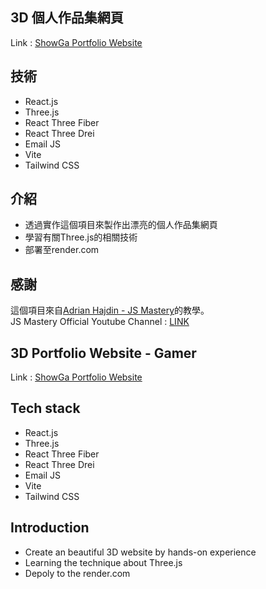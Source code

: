 ## 3D 個人作品集網頁
Link : <a href="https://threed-portfolio2-09of.onrender.com" target="_blank">ShowGa Portfolio Website</a>

## 技術
- React.js
- Three.js
- React Three Fiber
- React Three Drei
- Email JS
- Vite
- Tailwind CSS

## 介紹
- 透過實作這個項目來製作出漂亮的個人作品集網頁
- 學習有關Three.js的相關技術
- 部署至render.com

## 感謝
這個項目來自<a href="https://github.com/adrianhajdin" target="_blank">Adrian Hajdin - JS Mastery</a>的教學。
<br>
JS Mastery Official Youtube Channel : <a href="https://www.youtube.com/@javascriptmastery" target="_blank">LINK</a>


## 3D Portfolio Website - Gamer
Link : <a href="https://threed-portfolio2-09of.onrender.com" target="_blank">ShowGa Portfolio Website</a>

## Tech stack
- React.js
- Three.js
- React Three Fiber
- React Three Drei
- Email JS
- Vite
- Tailwind CSS

## Introduction
- Create an beautiful 3D website by hands-on experience
- Learning the technique about Three.js
- Depoly to the render.com
